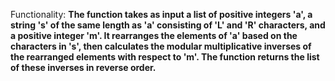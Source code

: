 Functionality: **The function takes as input a list of positive integers 'a', a string 's' of the same length as 'a' consisting of 'L' and 'R' characters, and a positive integer 'm'. It rearranges the elements of 'a' based on the characters in 's', then calculates the modular multiplicative inverses of the rearranged elements with respect to 'm'. The function returns the list of these inverses in reverse order.**
